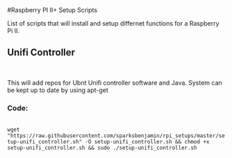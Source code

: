 #Raspberry PI II+ Setup Scripts

List of scripts that will install and setup differnet functions for a Raspberry Pi II.  

<h2>Unifi Controller</h2><br />
  <p>This will add repos for Ubnt Unifi controller software and Java.  System can be kept up to date by using apt-get</br>
  </p>
  
  <p>
  <h3>Code:</h3><br/>
  <code>wget "https://raw.githubusercontent.com/sparksbenjamin/rpi_setups/master/setup-unifi_controller.sh" -O setup-unifi_controller.sh && chmod +x setup-unifi_controller.sh && sudo ./setup-unifi_controller.sh</code>
  </p>
